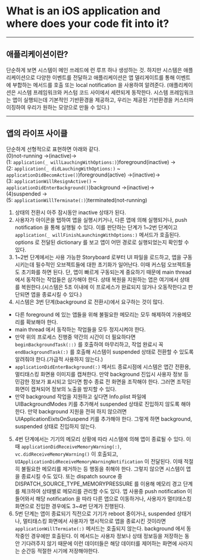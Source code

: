 What is an iOS application and where does your code fit into it?
================================================================

* * *
애플리케이션이란?
------------
단순하게 보면 시스템이 메인 쓰레드에 런 루프 하나 생성하는 것. 하지만 시스템은 애플리케이션으로 다양한 이벤트를 전달하고 애플리케이션은 앱 델리게이트를 통해 이벤트에 부합하는 메서드를 호출 또는 local notification 을 사용하여 알려준다. (애플리케이션은 시스템 프레임워크와 커스텀 코드 사이에서 세련되게 동작한다. 시스템 프레임워크는 앱이 실행되는데 기본적인 기반환경을 제공하고, 우리는 제공된 기반환경을 커스터마이징하여 우리가 원하는 모양으로 만들 수 있다.)

* * *
앱의 라이프 사이클
--------------
단순하게 선형적으로 표현하면 아래와 같다.  <br />
(0)not-running ->(inactive)->  <br />
(1: `application(_ willLauchingWithOptions:)`)foreground(inactive) ->  <br />
(2: `application(_ didLauchingWithOptions:)` ~ `applicationDidBecomActive()`)foreground(active) ->(inactive)->  <br />
(3: `applicationWillResignActive()` ~ `applicationDidEnterBackground()`)background ->(inactive)->  <br />
(4)suspended ->  <br />
(5: `applicationWillTerminate(:)`)terminated(not-running)  <br />

1. 상태의 전환시 아주 잠시동안 inactive 상태가 된다.
2. 사용자가 아이콘을 탭하여 앱을 실행시키거나, 다른 앱에 의해 실행되거나, push notification 을 통해 실행될 수 있다. 이를 판단하는 단계가 1~2번 단계이고 `application(_ willFinishLaunchingWithOptions:)` 메서드가 호출된다. options 로 전달된 dictionary 를 보고 앱이 어떤 경로로 실행되었는지 확인할 수 있다. 
3. 1~2번 단계에서는 사용 가능한 Storyboard 로부터 UI 파일을 로드하고, 앱을 구동시키는데 필수적인 오브젝트들에 대한 초기화가 일어난다. 이때 커스텀 오브젝트들도 초기화를 하면 된다. 단, 앱이 빠르게 구동되는게 중요하기 때문에 main thread 에서 동작하는 작업들은 삼가해야 한다. 상태 복원을 지원하는 앱은 여기에서 상태를 복원한다.(시스템은 5초 이내에 이 프로세스가 완료되지 않거나 오동작한다고 판단되면 앱을 종료시킬 수 있다.)
4. 시스템은 3번 단계(background 로 전환시)에서 요구하는 것이 많다.  <br /> 
 - 다른 foreground 에 있는 앱들을 위해 불필요한 메모리는 모두 해제하여 가용메모리를 확보해야 한다.
 - main thread 에서 동작하는 작업들을 모두 정지시켜야 한다.
 - 만약 위의 프로세스 진행중 약간의 시간이 더 필요하다면 `beginBackgroundTask(::)` 를 호출하여 마무리하고, 작업 완료시 꼭 `endBackgroundTask(:)` 를 호출해 시스템이 suspended 상태로 전환할 수 있도록 알려줘야 한다.(가급적 사용하지 않는다.)
 - `applicationDidEnterBackground(:)` 메서드 종료시점에 시스템은 앱간 전환용, 멀티태스킹 화면용 이미지를 캡쳐한다. 만약 background 진입시 사용자 정보 등 민감한 정보가 표시되고 있다면 함수 종료 전 화면을 조작해야 한다. 그러면 조작된 화면이 캡쳐되어 정보의 노출을 방지할 수 있다.
 - 만약 background 작업을 지원하고 싶다면 Info.plist 파일에 UIBackgroundModes 키를 추가해서 suspended 상태로 진입하지 않도록 해야한다. 만약 background 지원을 전혀 하지 않으려면 UIApplicationEixtsOnSuspend 키를 추가해야 한다. 그렇게 하면 background, suspended 상태로 진입하지 않는다.  <br />
5. 4번 단계에서는 기기의 메모리 상황에 따라 시스템에 의해 앱이 종료될 수 있다. 이때 `applicationDidReceiveMemoryWarning(:)`, `vc.didReceiveMemoryWarning()` 이 호출되고, `UIApplicationDidReceiveMemoryWarningNotification` 이 전달된다. 이때 적절히 불필요한 메모리를 제거하는 등 행동을 취해야 한다. 그렇지 않으면 시스템이 앱을 종료시킬 수도 있다. 또는 dispatch source 중 DISPATCH_SOURCE_TYPE_MEMORYPRESSURE 를 이용해 메모리 경고 단계를 체크하여 상태별로 메모리를 관리할 수도 있다. 앱 사용중 push notification 이 들어와서 해당 notification 을 따라 다른 앱으로 이동하거나, 사용자가 멀티태스킹 화면으로 진입한 경우에도 3~4번 단계가 진행된다.
6. 5번 단계는 앱이 종료되기 직전으로 기기가 reboot 중이거나, suspended 상태거나, 멀티태스킹 화면에서 사용자가 명시적으로 앱을 종료시킨 것이라면 `applicationWillTermiate(:)` 메서드는 호출되지 않는다. background 에서 동작중인 경우에만 호출된다. 이 메서드는 사용자 정보나 상태 정보등을 저장하는 동안 기다려주지 않기 때문에 이런 데이터들은 해당 데이터를 제어하는 화면에 사라지는 순간등 적절한 시기에 저장해야한다.


